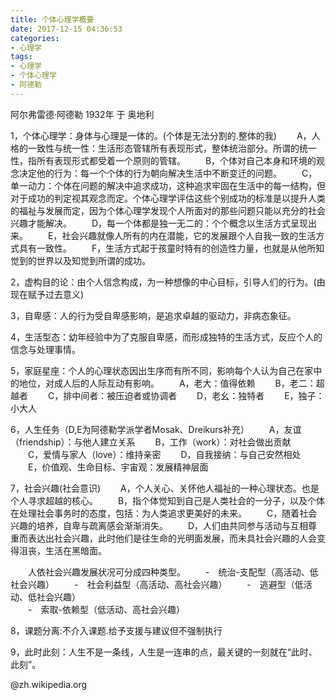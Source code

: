 ```yaml
---
title: 个体心理学概要
date: 2017-12-15 04:36:53
categories:
- 心理学
tags:
- 心理学
- 个体心理学
- 阿德勒
---
```


阿尔弗雷德·阿德勒 1932年 于 奥地利

1，个体心理学：身体与心理是一体的。(个体是无法分割的.整体的我)
　　A，人格的一致性与统一性：生活形态管辖所有表现形式，整体统治部分。所谓的统一性，指所有表现形式都受着一个原则的管辖。
　　B，个体对自己本身和环境的观念决定他的行为：每一个个体的行为朝向解决生活中不断变迁的问题。
　　C，单一动力：个体在问题的解决中追求成功，这种追求牢固在生活中的每一结构，但对于成功的判定视其观念而定。个体心理学评估这些个别成功的标准是以提升人类的福祉与发展而定，因为个体心理学发现个人所面对的那些问题只能以充分的社会兴趣才能解决。
　　D，每一个体都是独一无二的：个个概念以生活方式呈现出来。
　　E，社会兴趣就像人所有的内在潜能，它的发展跟个人自我一致的生活方式具有一致性。
　　F，生活方式起于孩童时特有的创造性力量，也就是从他所知觉到的世界以及知觉到所谓的成功。

2，虚构目的论：由个人信念构成，为一种想像的中心目标，引导人们的行为。(由现在赋予过去意义)

<!-- more --> 

3，自卑感：人的行为受自卑感影响，是追求卓越的驱动力，非病态象征。

4，生活型态：幼年经验中为了克服自卑感，而形成独特的生活方式，反应个人的信念与处理事情。

5，家庭星座：个人的心理状态因出生序而有所不同，影响每个人认为自己在家中的地位，对成人后的人际互动有影响。
　　A，老大：值得依赖
　　B，老二：超越者
　　C，排中间者：被压迫者或协调者
　　D，老幺：独特者
　　E，独子：小大人

6，人生任务（D,E为阿德勒学派学者Mosak、Dreikurs补充）
　　A，友谊（friendship）：与他人建立关系
　　B，工作（work）：对社会做出贡献
　　C，爱情与家人（love）：维持亲密
　　D，自我接纳：与自己安然相处
　　E，价值观、生命目标、宇宙观：发展精神层面

7，社会兴趣(社会意识)
　　A，个人关心、关怀他人福祉的一种心理状态。也是个人寻求超越的核心。
　　B，指个体觉知到自己是人类社会的一分子，以及个体在处理社会事务时的态度，包括：为人类追求更美好的未来。
　　C，随着社会兴趣的培养，自卑与疏离感会渐渐消失。
　　D，人们由共同参与活动与互相尊重而表达出社会兴趣，此时他们是往生命的光明面发展，而未具社会兴趣的人会变得沮丧，生活在黑暗面。

　　人依社会兴趣发展状况可分成四种类型。
　　-　统治-支配型（高活动、低社会兴趣）
　　-　社会利益型（高活动、高社会兴趣）
　　-　逃避型（低活动、低社会兴趣）	
　　-　索取-依赖型（低活动、高社会兴趣）

8，课题分离:不介入课题.给予支援与建议但不强制执行

9，此时此刻：人生不是一条线，人生是一连串的点，最关键的一刻就在“此时、此刻”。

@zh.wikipedia.org